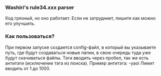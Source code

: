 
### Washiri's rule34.xxx parser
Код грязный, но оно работает. Если не затрудниит, пишите как можно его улучшить.

### Как пользоваться?
При первом запуске создается config-файл, в который вы указываете путь, где будут создаваться новые папки, в свою очередь туда уже будут скачиваться файлы.
Тэги вводить через пробел, так же есть антитэги (исключение тэга из поиска). Пример антитэга: -yaoi
Лимит вводить от 1 до 1000.
